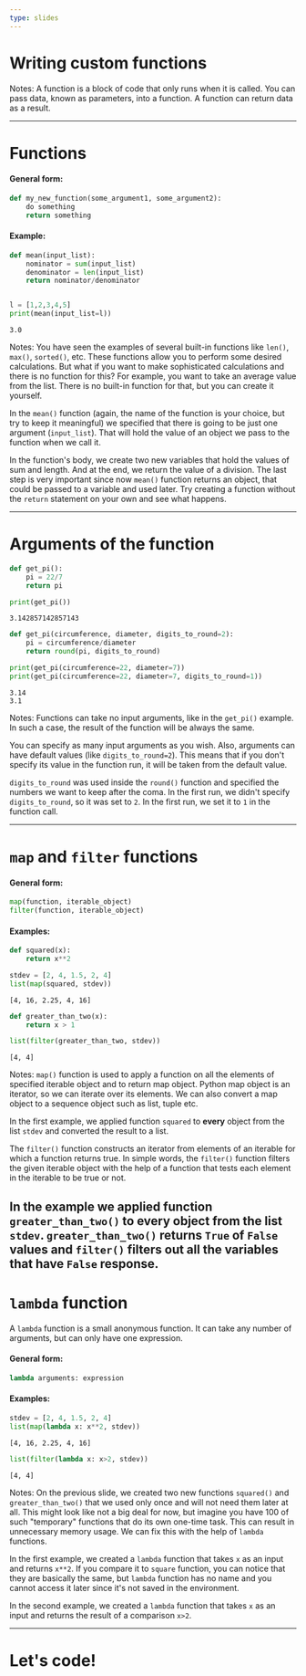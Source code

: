 ```yaml
---
type: slides
---
```


# Writing custom functions

Notes: A function is a block of code that only runs when it is called. You can pass data, known as parameters, into a function. A function can return data as a result.

---

# Functions

#### General form:
```python
def my_new_function(some_argument1, some_argument2):
    do something
    return something
```
#### Example:
```python
def mean(input_list):
    nominator = sum(input_list)
    denominator = len(input_list)
    return nominator/denominator


l = [1,2,3,4,5]
print(mean(input_list=l))
```
```out
3.0
```
Notes: You have seen the examples of several built-in functions like `len()`, `max()`, `sorted()`, etc. These functions allow you to perform some desired calculations. But what if you want to make sophisticated calculations and there is no function for this? For example, you want to take an average value from the list. There is no built-in function for that, but you can create it yourself.

In the `mean()` function (again, the name of the function is your choice, but try to keep it meaningful) we specified that there is going to be just one argument (`input_list`). That will hold the value of an object we pass to the function when we call it.

In the function's body, we create two new variables that hold the values of sum and length. And at the end, we return the value of a division. The last step is very important since now `mean()` function returns an object, that could be passed to a variable and used later. Try creating a function without the `return` statement on your own and see what happens.

---

# Arguments of the function

```python
def get_pi():
    pi = 22/7
    return pi

print(get_pi())
```
```out
3.142857142857143
```

```python
def get_pi(circumference, diameter, digits_to_round=2):
    pi = circumference/diameter
    return round(pi, digits_to_round)

print(get_pi(circumference=22, diameter=7))
print(get_pi(circumference=22, diameter=7, digits_to_round=1))
```
```out
3.14
3.1
```

Notes: Functions can take no input arguments, like in the `get_pi()` example. In such a case, the result of the function will be always the same.

You can specify as many input arguments as you wish. Also, arguments can have default values (like `digits_to_round=2`). This means that if you don't specify its value in the function run, it will be taken from the default value.

`digits_to_round` was used inside the `round()` function and specified the numbers we want to keep after the coma. In the first run, we didn't specify `digits_to_round`, so it was set to `2`. In the first run, we set it to `1` in the function call.

---

# `map` and `filter` functions

#### General form:
```python
map(function, iterable_object)
filter(function, iterable_object)
```
#### Examples:
```python
def squared(x):
    return x**2

stdev = [2, 4, 1.5, 2, 4]
list(map(squared, stdev))
```
```out
[4, 16, 2.25, 4, 16]
```

```python
def greater_than_two(x):
    return x > 1

list(filter(greater_than_two, stdev))
```
```out
[4, 4]
```

Notes: `map()` function is used to apply a function on all the elements of specified iterable object and to return map object. Python map object is an iterator, so we can iterate over its elements. We can also convert a map object to a sequence object such as list, tuple etc.

In the first example, we applied function `squared` to **every** object from the list `stdev` and converted the result to a list.

The `filter()` function constructs an iterator from elements of an iterable for which a function returns true. In simple words, the `filter()` function filters the given iterable object with the help of a function that tests each element in the iterable to be true or not.

In the example we applied function `greater_than_two()` to **every** object from the list `stdev`. `greater_than_two()` returns `True` of `False` values and `filter()` filters out all the variables that have `False` response.
---

# `lambda` function

A `lambda` function is a small anonymous function. It can take any number of arguments, but can only have one expression.

#### General form:
```python
lambda arguments: expression
```
#### Examples:
```python
stdev = [2, 4, 1.5, 2, 4]
list(map(lambda x: x**2, stdev))
```
```out
[4, 16, 2.25, 4, 16]
```

```python
list(filter(lambda x: x>2, stdev))
```
```out
[4, 4]
```
Notes: On the previous slide, we created two new functions `squared()` and `greater_than_two()` that we used only once and will not need them later at all. This might look like not a big deal for now, but imagine you have 100 of such "temporary" functions that do its own one-time task. This can result in unnecessary memory usage. We can fix this with the help of `lambda` functions.

In the first example, we created a `lambda` function that takes `x` as an input and returns `x**2`. If you compare it to `square` function, you can notice that they are basically the same, but `lambda` function has no name and you cannot access it later since it's not saved in the environment.

In the second example, we created a `lambda` function that takes `x` as an input and returns the result of a comparison `x>2`.

---

# Let's code!
